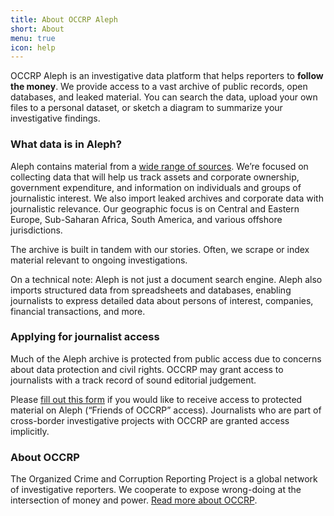```yaml
---
title: About OCCRP Aleph
short: About
menu: true
icon: help
---
```


OCCRP Aleph is an investigative data platform that helps reporters to **follow the money**. We provide access to a vast archive of public records, open databases, and leaked material. You can search the data, upload your own files to a personal dataset, or sketch a diagram to summarize your investigative findings.

### What data is in Aleph?

Aleph contains material from a [wide range of sources](/datasets). We’re focused on collecting data that will help us track assets and corporate ownership, government expenditure, and information on individuals and groups of journalistic interest. We also import leaked archives and corporate data with journalistic relevance. Our geographic focus is on Central and Eastern Europe, Sub-Saharan Africa, South America, and various offshore jurisdictions.

The archive is built in tandem with our stories. Often, we scrape or index material relevant to ongoing investigations.

On a technical note: Aleph is not just a document search engine. Aleph also imports structured data from spreadsheets and databases, enabling journalists to express detailed data about persons of interest, companies, financial transactions, and more.

### Applying for journalist access

Much of the Aleph archive is protected from public access due to concerns about data protection and civil rights. OCCRP may grant access to journalists with a track record of sound editorial judgement. 

Please [fill out this form](https://forms.gle/Dm9eLbecFNKnAtRGA) if you would like to receive access to protected material on Aleph (“Friends of OCCRP” access). Journalists who are part of cross-border investigative projects with OCCRP are granted access implicitly.

### About OCCRP

The Organized Crime and Corruption Reporting Project is a global network of investigative reporters. We cooperate to expose wrong-doing at the intersection of money and power. [Read more about OCCRP](https://www.occrp.org/en/about-us).